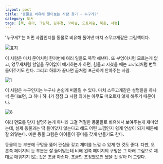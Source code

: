 ```yaml
---
layout: post
title: "동물로 비유해 알아보는 사람 찾기 - 누구게?"
category: 도서
tags: [책, 유아, 그림책, 김주경, 꼬마숲, 도토리숲, 북촌, 서평]
---
```


'누구게?'는
어떤 사람인지를 동물로 비유해 풀어낸 마치 스무고개같은 그림책이다.

![표지](https://lh3.googleusercontent.com/SFIYXh1Za6bWF8h5GH_08kRzTtBPdNwCkwS-Xiiza-oBfoxWRYkL9yG8kVGrF-W_XCztyptV1ahHVQ=s480)

이 사람은 마치 문어처럼 한꺼번에 여러 일들도 뚝딱 해낸다.
또 부엉이처럼 모르는게 없고,
앵무새처럼 할일을 끊이없이 얘기하는가 하면,
힘들고 지쳤을 때는 코끼리처럼 번쩍 들어주기도 한다.
그리고 하루가 끝나면 곰처럼 포근하게 안아주는 사람.

![1](https://lh3.googleusercontent.com/IQ2IQ_7jyNhU0dMF4dfBX60fDfY7CZl-d9iOKfDM1lBA6VZB8eaV2T7fsvMc_BFDGeVU05uSqaLH0A=s560)

이 사람은 누구인지는 누구나 손쉽게 떠올릴 수 있다.
마치 스무고개같은 설명들을 하나씩 듣다보면,
그 하나 하나가 점점 그 사람 외에는 아무도 떠오르지 않게 해주기 때문이다.

![8](https://lh3.googleusercontent.com/4OkdnE6pHuHbNm1unLUAyvqH6Bu7mmd_8zpov2BoU3T8FyW-bQiq2BmBBVXtDsAdPaRebbKMduDIsA=s560)

여러 면모를 단지 설명하는게 아니라
그걸 적절한 동물들로 비유해서 보여주는게 재미있는데,
실제 동물과는 딱 들어맞지 않는다고 해도
어떤 느낌인지 쉽게 연상이 되기 때문에 잘 와닿는다.
예쁜 동물 그림은 아이들이 흥미를 갖게 만들기도 한다.

동물의 눈 부분에 구멍을 뚫어 관심을 갖고 재미를 느낄 수 있게 한 것도 좋다.
다만, 오른쪽 페이지의 눈 부분은 잘 들어맞는데 비해
왼쪽 페이지의 구멍은 그 아래 그림으로 제대로 매꿔지지 않는것은 조금 아쉽다.
조금만 조정했으면 됐을 것 같아 더 그렇다.
